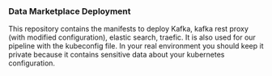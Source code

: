 ### Data Marketplace Deployment

This repository contains the manifests to deploy Kafka, kafka rest proxy (with modified configuration), elastic search, traefic.
It is also used for our pipeline with the kubeconfig file. In your real environment you should keep it private because it contains sensitive data about your kubernetes configuration. 

